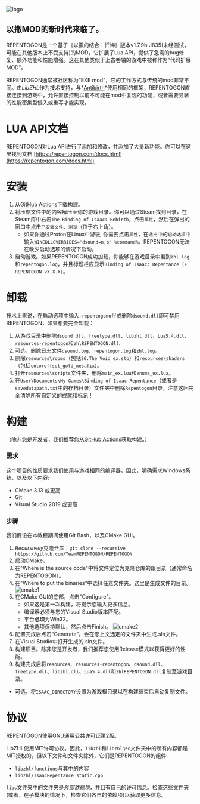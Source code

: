 ![logo](assets/logo.gif)
## 以撒MOD的新时代来临了。

REPENTOGON是一个基于《以撒的结合：忏悔》版本v1.7.9b.J835(未经测试，可能在其他版本上不受支持)的MOD，它扩展了Lua API，提供了急需的bug修复、额外功能和性能增强。这在其他类似于上古卷轴的游戏中被称作为“代码扩展MOD”。

REPENTOGON通常被社区称为“EXE mod”，它的工作方式与传统的mod非常不同。由*LibZHL*作为技术支持，与*[Antibirth](https://antibirth.com/)*使用相同的框架，REPENTOGON直接连接到游戏中，允许直接控制以前不可能在mod中复现的功能，或者需要显著的性能密集型侵入或重写才能实现。

# LUA API文档
REPENTOGON对Lua API进行了添加和修改，并添加了大量新功能。你可以在这里找到文档:[https://repentogon.com/docs.html](https://repentogon.com/docs.html)

# 安装
1. 从[GitHub Actions](https://github.com/TeamREPENTOGON/REPENTOGON/actions/workflows/ci.yml)下载构建。
2. 将压缩文件中的内容解压至你的游戏目录。你可以通过Steam找到目录，在Steam库中右击`The Binding of Isaac: Rebirth`，点击`属性`，然后在弹出的窗口中点击`已安装文件`、`浏览`（位于右上角）。
   * 如果你通过Proton在Linux中游玩, 你需要点击`属性`，在`通用`中的`启动选项`中输入`WINEDLLOVERRIDES="dsound=n,b" %command%`。REPENTOGON无法在缺少启动选项的情况下启动。
3. 启动游戏。如果REPENTOGON成功加载，你能够在游戏目录中看到`zhl.log`和`repentogon.log`，并且标题栏应显示`Binding of Isaac: Repentance (+ REPENTOGON vX.X.X)`。

# 卸载
技术上来说，在启动选项中输入`-repentogonoff`或删除`dsound.dll`即可禁用REPENTOGON，如果想要完全卸载：
1. 从游戏目录中删除`dsound.dll`、`freetype.dll`、`libzhl.dll`、`Lua5.4.dll`、`resources-repentogon`和`zhlREPENTOGON.dll`.
2. 可选，删除日志文件`dsound.log`、`repentogon.log`和`zhl.log`。
3. 删除`resources\rooms`（包括`26.The Void_ex.stb`）和`resources\shaders` （包括`coloroffset_gold_mesafix`）。
4. 打开`resources\scripts`文件夹，删除`main_ex.lua`和`enums_ex.lua`。
5. 在`User\Documents\My Games\Binding of Isaac Repentance`（或者是`savedatapath.txt`中的存档目录）文件夹中删除`Repentogon`目录。注意这回完全清除所有自定义的成就和标记！

# 构建
（除非您是开发者，我们推荐您从[GitHub Actions](https://github.com/TeamREPENTOGON/REPENTOGON/actions/workflows/ci.yml)获取构建。）
### 需求
这个项目的性质要求我们使用与游戏相同的编译器。因此，明确需求Windows系统，以及以下内容:
* CMake 3.13 或更高
* Git
* Visual Studio 2019 或更高

### 步骤
我们假设在本教程期间使用Git Bash，以及CMake GUI。
1. *Recursively*克隆仓库：`git clone --recursive https://github.com/TeamREPENTOGON/REPENTOGON`
2. 启动CMake。
3. 在"Where is the source code"中将文件定位为克隆仓库的跟目录（通常命名为REPENTOGON）。
4. 在"Where to put the binaries"中选择任意文件夹。这里是生成文件的目录。
![cmake1](assets/cmake1.png)
1. 在CMake GUI的底部，点击"Configure"。
    * 如果这是第一次构建，将提示您输入更多信息。 
    * 编译器必须与您的Visual Studio版本匹配。
    * 平台**必须**为Win32。
    * 其他选项保持默认，然后点击Finish。
    ![cmake2](assets/cmake2.png)
2. 配置完成后点击“Generate”。会在您上文选定的文件夹中生成.sln文件。
3. 在Visual Studio中打开生成的.sln文件。
4. 构建项目。除非您是开发者，我们推荐您使用Release模式以获得更好的性能。
5. 构建完成后将`resources`、`resources-repentogon`、`dsound.dll`、`freetype.dll`、`libzhl.dll`、`Lua5.4.dll`和`zhlREPENTOGON.dll`复制至游戏目录。
  * 可选，将`ISAAC_DIRECTORY`设置为游戏根目录以在构建结束后自动复制文件。

# 协议
REPENTOGON使用GNU通用公共许可证第2版。

LibZHL使用MIT许可协议。因此，`libzhl`和`libzhlgen`文件夹中的所有内容都是MIT授权的，但以下文件和文件夹除外，它们是REPENTOGON的组件:
* `libzhl/functions`与其中的内容
* `libzhl/IsaacRepentance_static.cpp`

`libs`文件夹中的文件夹是*外部依赖项*，并且有自己的许可信息。检查这些文件夹(或者，在子模块的情况下，检查它们各自的依赖项)以获取更多信息。
